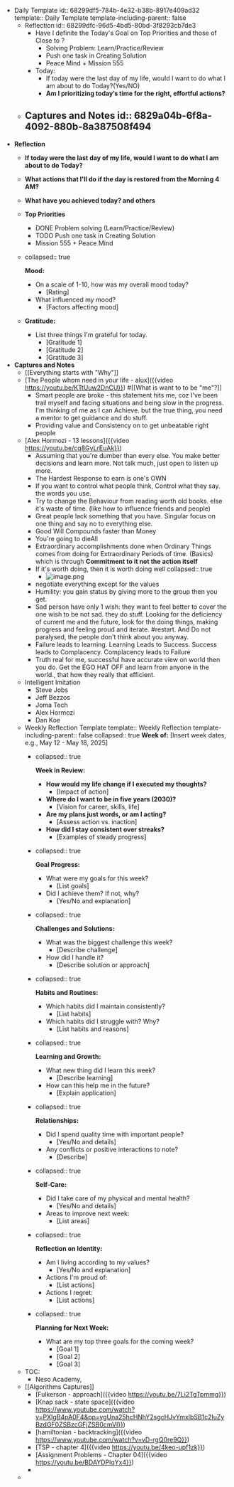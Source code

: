 - Daily Template
  id:: 68299df5-784b-4e32-b38b-8917e409ad32
  template:: Daily Template
  template-including-parent:: false
	- Reflection
	  id:: 68299dfc-96d5-4bd5-80bd-3f8293cb7de3
		- Have I definite the Today's Goal on Top Priorities and those of Close to ?
			- Solving Problem: Learn/Practice/Review
			- Push one task in Creating Solution
			- Peace Mind + Mission 555
		- Today:
			- If today were the last day of my life, would I want to do what I am about to do Today?(Yes/NO)
			- **Am I prioritizing today’s time for the right, effortful actions?**
	- **Captures and Notes**
	  id:: 6829a04b-6f8a-4092-880b-8a387508f494
		-
- **Reflection**
	- **If today were the last day of my life, would I want to do what I am about to do Today?**
	- **What actions that I'll do if the day is restored from the Morning 4 AM?**
	- **What have you achieved today? and others**
	- **Top Priorities**
		- DONE Problem solving (Learn/Practice/Review)
		- TODO Push one task in Creating Solution
		- Mission 555 + Peace Mind
	- collapsed:: true
	  
	  **Mood:**
		- On a scale of 1-10, how was my overall mood today?
			- [Rating]
		- What influenced my mood?
			- [Factors affecting mood]
	- **Gratitude:**
		- List three things I'm grateful for today.
			- [Gratitude 1]
			- [Gratitude 2]
			- [Gratitude 3]
- **Captures and Notes**
	- [[Everything starts with "Why"]]
	- [The People whom need in your life - alux]({{video https://youtu.be/KTtUuw2DnCU}}) #[[What is want to to be "me"?]]
		- Smart people are broke - this statement hits me, coz I've been trail myself and facing situations and being slow in the progress. I'm thinking of me as I can Achieve. but the true thing, you need a mentor to get guidance and do stuff.
		- Providing value and Consistency on to get unbeatable right people
	- [Alex Hormozi - 13 lessons]({{video https://youtu.be/cq8GyLrEuAk}})
		- Assuming that you're dumber than every else. You make better decisions and learn more. Not talk much, just open to listen up more.
		- The Hardest Response to earn is one's OWN
		- If you want to control what people think, Control what they say.  the words you use.
		- Try to change the Behaviour from reading worth old books. else it's waste of time. (like how to influence friends and people)
		- Great people lack something that you have. Singular focus on one thing and say no to everything else.
		- Good Will Compounds faster than Money
		- You're going to dieAll
		- Extraordinary accomplishments done when Ordinary Things comes from doing for Extraordinary Periods of time. (Basics) which is through **Commitment to it not the action itself**
		- If it's worth doing, then it is worth doing well
		  collapsed:: true
			- ![image.png](../assets/image_1747547249768_0.png)
		- negotiate everything except for the  values
		- Humility: you gain status by giving more to the group then you get.
		- Sad person have only 1 wish: they want to feel better to cover the one wish to be not sad. they do stuff. Looking for the deficiency of current me and the future, look for the doing things, making progress and feeling proud and iterate. #restart. And Do not paralysed, the people don't think about you anyway.
		- Failure leads to learning. Learning Leads to Success. Success leads to Complacency. Complacency leads to Failure
		- Truth real for me, successful have accurate view on world then you do. Get the EGO HAT OFF and learn from anyone in the world., that how they really that efficient.
	- Intelligent Imitation
		- Steve Jobs
		- Jeff Bezzos
		- Joma Tech
		- Alex Hormozi
		- Dan Koe
	- Weekly Reflection Template
	  template:: Weekly Reflection
	  template-including-parent:: false
	  collapsed:: true
	  **Week of:** [Insert week dates, e.g., May 12 - May 18, 2025]
		- collapsed:: true
		  
		  **Week in Review:**
			- **How would my life change if I executed my thoughts?**
				- [Impact of action]
			- **Where do I want to be in five years (2030)?**
				- [Vision for career, skills, life]
			- **Are my plans just words, or am I acting?**
				- [Assess action vs. inaction]
			- **How did I stay consistent over streaks?**
				- [Examples of steady progress]
		- collapsed:: true
		  
		  **Goal Progress:**
			- What were my goals for this week?
				- [List goals]
			- Did I achieve them? If not, why?
				- [Yes/No and explanation]
		- collapsed:: true
		  
		  **Challenges and Solutions:**
			- What was the biggest challenge this week?
				- [Describe challenge]
			- How did I handle it?
				- [Describe solution or approach]
		- collapsed:: true
		  
		  **Habits and Routines:**
			- Which habits did I maintain consistently?
				- [List habits]
			- Which habits did I struggle with? Why?
				- [List habits and reasons]
		- collapsed:: true
		  
		  **Learning and Growth:**
			- What new thing did I learn this week?
				- [Describe learning]
			- How can this help me in the future?
				- [Explain application]
		- collapsed:: true
		  
		  **Relationships:**
			- Did I spend quality time with important people?
				- [Yes/No and details]
			- Any conflicts or positive interactions to note?
				- [Describe]
		- collapsed:: true
		  
		  **Self-Care:**
			- Did I take care of my physical and mental health?
				- [Yes/No and details]
			- Areas to improve next week:
				- [List areas]
		- collapsed:: true
		  
		  **Reflection on Identity:**
			- Am I living according to my values?
				- [Yes/No and explanation]
			- Actions I'm proud of:
				- [List actions]
			- Actions I regret:
				- [List actions]
		- collapsed:: true
		  
		  **Planning for Next Week:**
			- What are my top three goals for the coming week?
				- [Goal 1]
				- [Goal 2]
				- [Goal 3]
	- TOC:
		- Neso Academy,
	- [[Algorithms Captures]]
		- [Fulkerson - approach]({{video https://youtu.be/7Li2TgTpmmg}})
		- [Knap sack - state space]({{video https://www.youtube.com/watch?v=PXIgB4pA0F4&pp=ygUna25hcHNhY2sgcHJvYmxlbSB1c2luZyBzdGF0ZSBzcGFjZSB0cmVl}})
		- [hamiltonian - backtracking]({{video https://www.youtube.com/watch?v=vD-rgQ0re9Q}})
		- [TSP - chapter 4]({{video https://youtu.be/4keo-upf1zk}})
		- [Assignment Problems - Chapter 04]({{video https://youtu.be/BDAYDPlqYx4}})
		-
	-